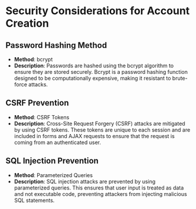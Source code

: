 # Security Considerations for Account Creation

## Password Hashing Method
- **Method**: bcrypt
- **Description**: Passwords are hashed using the bcrypt algorithm to ensure they are stored securely. Bcrypt is a password hashing function designed to be computationally expensive, making it resistant to brute-force attacks.

## CSRF Prevention
- **Method**: CSRF Tokens
- **Description**: Cross-Site Request Forgery (CSRF) attacks are mitigated by using CSRF tokens. These tokens are unique to each session and are included in forms and AJAX requests to ensure that the request is coming from an authenticated user.

## SQL Injection Prevention
- **Method**: Parameterized Queries
- **Description**: SQL injection attacks are prevented by using parameterized queries. This ensures that user input is treated as data and not executable code, preventing attackers from injecting malicious SQL statements.
